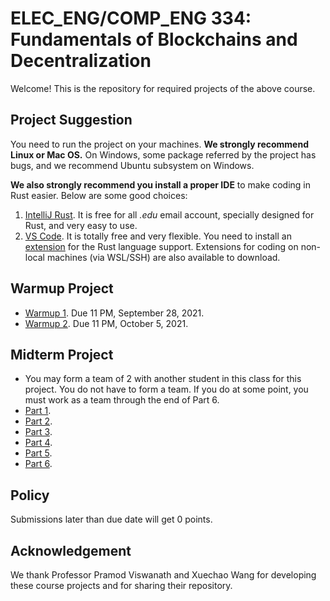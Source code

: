 # ELEC_ENG/COMP_ENG 334: Fundamentals of Blockchains and Decentralization

Welcome! This is the repository for required projects of the above course.

## Project Suggestion
You need to run the project on your machines. **We strongly recommend Linux or Mac OS.** On Windows, some package referred by the project has bugs, and we recommend Ubuntu subsystem on Windows.

**We also strongly recommend you install a proper IDE** to make coding in Rust easier. Below are some good choices:
1. [IntelliJ Rust](https://www.jetbrains.com/rust/). It is free for all _.edu_ email account, specially designed for Rust, and very easy to use.
2. [VS Code](https://code.visualstudio.com/). It is totally free and very flexible. You need to install an [extension](https://marketplace.visualstudio.com/items?itemName=rust-lang.rust) for the Rust language support. Extensions for coding on non-local machines (via WSL/SSH) are also available to download.


## Warmup Project

- [Warmup 1](Warmup1). Due 11 PM, September 28, 2021.
- [Warmup 2](Warmup2). Due 11 PM, October 5, 2021.

## Midterm Project

- You may form a team of 2 with another student in this class for this project.  You do not have to form a team.  If you do at some point, you must work as a team through the end of Part 6.
- [Part 1](MidtermProject1).
- [Part 2](MidtermProject2).
- [Part 3](MidtermProject3).
- [Part 4](MidtermProject4).
- [Part 5](MidtermProject5).
- [Part 6](MidtermProject6).

## Policy
Submissions later than due date will get 0 points.

## Acknowledgement
We thank Professor Pramod Viswanath and Xuechao Wang for developing these course projects and for sharing their repository.
